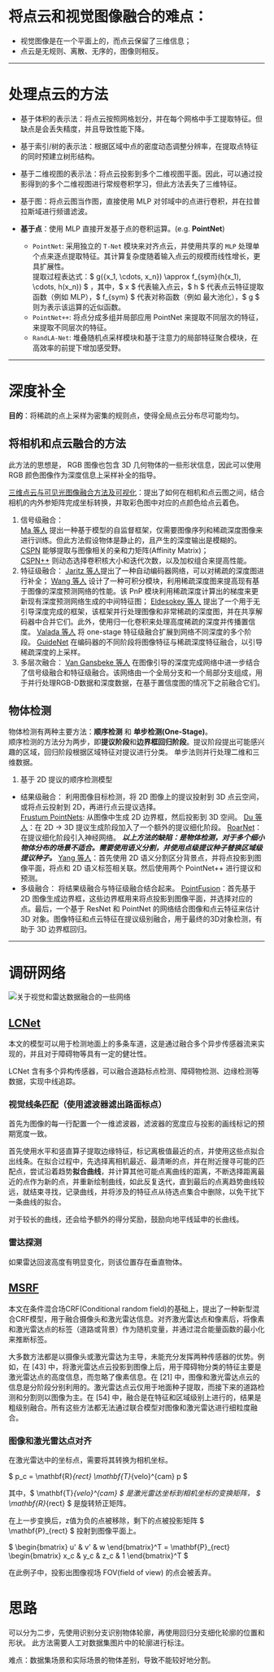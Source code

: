 # 将点云和视觉图像融合的难点：

- 视觉图像是在一个平面上的，而点云保留了三维信息；
- 点云是无规则、离散、无序的，图像则相反。

---

# 处理点云的方法

- 基于体积的表示法：将点云按照网格划分，并在每个网格中手工提取特征。但缺点是会丢失精度，并且导致性能下降。
- 基于索引/树的表示法：根据区域中点的密度动态调整分辨率，在提取点特征的同时预建立树形结构。
- 基于二维视图的表示法：将点云投影到多个二维视图平面。因此，可以通过投影得到的多个二维视图进行常规卷积学习，但此方法丢失了三维特征。
- 基于图：将点云图当作图，直接使用 MLP 对邻域中的点进行卷积，并在拉普拉斯域进行频谱滤波。
- **基于点**：使用 MLP 直接开发基于点的卷积运算。(e.g. **PointNet**)

    - `PointNet`: 采用独立的 `T-Net` 模块来对齐点云，并使用共享的 `MLP` 处理单个点来逐点提取特征。其计算复杂度随着输入点云的规模而线性增长，更具扩展性。  
    提取过程表达式：$ g({x_1, \cdots, x_n}) \approx f_{sym}(h(x_1), \cdots, h(x_n)) $ ，其中，$ x $ 代表输入点云，$ h $ 代表点云特征提取函数（例如 MLP），$ f_{sym} $ 代表对称函数（例如 最大池化），$ g $ 则为表示该运算的近似函数。
    - `PointNet++`: 将点分成多组并局部应用 PointNet 来提取不同层次的特征，来提取不同层次的特征。  
    - `RandLA-Net`:  堆叠随机点采样模块和基于注意力的局部特征聚合模块，在高效率的前提下增加感受野。
    
---

# 深度补全
**目的**：将稀疏的点上采样为密集的规则点，使得全局点云分布尽可能均匀。

## 将相机和点云融合的方法
此方法的思想是， RGB 图像也包含 3D 几何物体的一些形状信息，因此可以使用 RGB 颜色图像作为深度信息上采样补全的指导。

[三维点云与可见光图像融合方法及可视化](https://www.researching.cn/ArticlePdf/m00002/2023/60/6/0628010.pdf)：提出了如何在相机和点云图之间，结合相机的内外参矩阵完成坐标转换，并取彩色图中对应的点颜色给点云着色。

1. 信号级融合：  
[Ma 等人](https://ieeexplore.ieee.org/abstract/document/8793637) 提出一种基于模型的自监督框架，仅需要图像序列和稀疏深度图像来进行训练。但此方法假设物体是静止的，且产生的深度输出是模糊的。  
[CSPN](https://openaccess.thecvf.com/content_ECCV_2018/html/Xinjing_Cheng_Depth_Estimation_via_ECCV_2018_paper.html) 能够提取与图像相关的亲和力矩阵(Affinity Matrix)；  
[CSPN++](https://ojs.aaai.org/index.php/AAAI/article/view/6635) 则动态选择卷积核大小和迭代次数，以及加权组合来提高性能。
2. 特征级融合：
[Jaritz 等人](https://ieeexplore.ieee.org/abstract/document/8490955/)提出了一种自动编码器网络，可以对稀疏的深度图进行补全；
[Wang 等人](https://ieeexplore.ieee.org/abstract/document/8794404) 设计了一种可积分模块，利用稀疏深度图来提高现有基于图像的深度预测网络的性能。该 PnP 模块利用稀疏深度计算出的梯度来更新现有深度预测网络生成的中间特征图；
[Eldesokey 等人](https://ieeexplore.ieee.org/abstract/document/8765412) 提出了一个用于无引导深度完成的框架，该框架并行处理图像和非常稀疏的深度图，并在共享解码器中合并它们。此外，使用归一化卷积来处理高度稀疏的深度并传播置信度。
[Valada 等人](https://link.springer.com/article/10.1007/s11263-019-01188-y) 将 one-stage 特征级融合扩展到网络不同深度的多个阶段。
[GuideNet](https://ieeexplore.ieee.org/abstract/document/9286883) 在编码器的不同阶段将图像特征与稀疏深度特征融合，以引导稀疏深度的上采样。
3. 多层次融合：
[Van Gansbeke 等人](https://ieeexplore.ieee.org/abstract/document/8757939/) 在图像引导的深度完成网络中进一步结合了信号级融合和特征级融合。该网络由一个全局分支和一个局部分支组成，用于并行处理RGB-D数据和深度数据，在基于置信度图的情况下之前融合它们。

## 物体检测

物体检测有两种主要方法：**顺序检测** 和 **单步检测(One-Stage)**。  
顺序检测的方法分为两步，即**提议阶段**和**边界框回归阶段**。提议阶段提出可能感兴趣的区域，回归阶段根据区域特征对提议进行分类。
单步法则并行处理二维和三维数据。

1. 基于 2D 提议的顺序检测模型
- 结果级融合：
利用图像目标检测，将 2D 图像上的提议投射到 3D 点云空间，或将点云投射到 2D，再进行点云提议选择。  
[Frustum PointNets](https://openaccess.thecvf.com/content_cvpr_2018/html/Qi_Frustum_PointNets_for_CVPR_2018_paper.html): 从图像中生成 2D 边界框，然后投影到 3D 空间。
[Du 等人](https://ieeexplore.ieee.org/abstract/document/8461232/)：在 2D -> 3D 提议生成阶段加入了一个额外的提议细化阶段。
[RoarNet](https://ieeexplore.ieee.org/document/8813895)：在提议细化阶段引入神经网络。
***以上方法的缺陷：是物体检测，对于多个细小物体分布的场景不适合。需要使用语义分割，并使用点级提议种子替换区域级提议种子。***
[Yang 等人](https://arxiv.org/abs/1812.05276)：首先使用 2D 语义分割区分背景点，并将点投影到图像平面，将点和 2D 语义标签相关联。然后使用两个 PointNet++ 进行提议和预测。
- 多级融合：
将结果级融合与特征级融合结合起来。
[PointFusion](https://ieeexplore.ieee.org/document/8578131)：首先基于 2D 图像生成边界框，这些边界框用来将点投影到图像平面，并选择对应的点。最后，一个基于 ResNet 和 PointNet 的网络结合图像和点云特征来估计 3D 对象。图像特征和点云特征在提议级别融合，用于最终的3D对象检测，有助于 3D 边界框回归。


---

# 调研网络

![关于视觉和雷达数据融合的一些网络](overview.png)

## [LCNet](https://link.springer.com/article/10.1007/s10514-009-9113-3)

本文的模型可以用于检测地面上的多条车道，这是通过融合多个异步传感器流来实现的，并且对于障碍物等具有一定的健壮性。

LCNet 含有多个异构传感器，可以融合道路标点检测、障碍物检测、边缘检测等数据，实现中线追踪。

### 视觉线条匹配（使用滤波器滤出路面标点）

首先为图像的每一行配置一个一维滤波器，滤波器的宽度应与投影的画线标记的预期宽度一致。

首先使用水平和竖直算子提取边缘特征，标记离极值最近的点，并使用这些点拟合出线条。在拟合过程中，先选择离相机最近、最清晰的点，并在附近搜寻可能的匹配点，尝试沿着趋势**拟合曲线**，并计算其他可能点离曲线的距离，不断选择距离最近的点作为新的点，并重新绘制曲线，如此反复迭代，直到最后的点离趋势曲线较远，就结束寻找，记录曲线，并将涉及的特征点从待选点集合中删除，以免干扰下一条曲线的拟合。

对于较长的曲线，还会给予额外的得分奖励，鼓励向地平线延申的长曲线。

### 雷达探测

如果雷达回波高度有明显变化，则该位置存在垂直物体。

## [MSRF](https://www.sciencedirect.com/science/article/pii/S0020025517307119)

本文在条件混合场CRF(Conditional random field)的基础上，提出了一种新型混合CRF模型，用于融合摄像头和激光雷达信息。对齐激光雷达点和像素后，将像素和激光雷达点的标签（道路或背景）作为随机变量，并通过混合能量函数的最小化来推断标签。

大多数方法都是以摄像头或激光雷达为主导，未能充分发挥两种传感器的优势。例如，在 [43] 中，将激光雷达点云投影到图像上后，用于障碍物分类的特征主要是激光雷达点的高度信息，而忽略了像素信息。在 [21] 中，图像和激光雷达点云的信息是分阶段分别利用的。激光雷达点云仅用于地面种子提取，而接下来的道路检测和分割则以图像为主。在 [54] 中，融合是在特征和区域级别上进行的，结果是粗级别融合。所有这些方法都无法通过联合模型对图像和激光雷达进行细粒度融合。

### 图像和激光雷达点对齐

在激光雷达中的坐标点，需要将其转换为相机坐标。

$ p_c = \mathbf{R}_{rect} \mathbf{T}_{velo}^{cam} p $

其中，$ \mathbf{T}_{velo}^{cam} $ 是激光雷达坐标到相机坐标的变换矩阵， $ \mathbf{R}_{rect} $ 是旋转矫正矩阵。

在上一步变换后，z值为负的点被移除，剩下的点被投影矩阵 $ \mathbf{P}_{rect} $ 投射到图像平面上。

$ 
 \begin{bmatrix}
 u' & v' & w
 \end{bmatrix}^T = \mathbf{P}_{rect}
 \begin{bmatrix}
 x_c & y_c & z_c & 1
 \end{bmatrix}^T
$

在此例子中，投影出图像视场 FOV(field of view) 的点会被丢弃。

# 思路

可以分为二步，先使用识别分支识别物体轮廓，再使用回归分支细化轮廓的位置和形状。
此方法需要人工对数据集图片中的轮廓进行标注。

难点：数据集场景和实际场景的物体差别，导致不能较好地分割。
